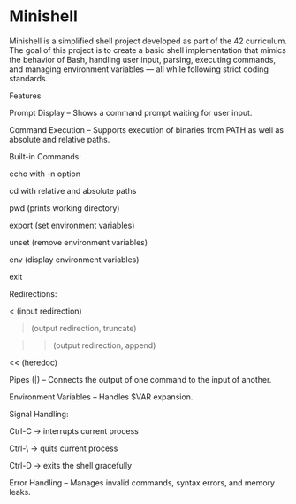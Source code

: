 # Minishell

Minishell is a simplified shell project developed as part of the 42 curriculum.
The goal of this project is to create a basic shell implementation that mimics the behavior of Bash, handling user input, parsing, executing commands, and managing environment variables — all while following strict coding standards.

Features

Prompt Display – Shows a command prompt waiting for user input.

Command Execution – Supports execution of binaries from PATH as well as absolute and relative paths.

Built-in Commands:

echo with -n option

cd with relative and absolute paths

pwd (prints working directory)

export (set environment variables)

unset (remove environment variables)

env (display environment variables)

exit

Redirections:

< (input redirection)

> (output redirection, truncate)

>> (output redirection, append)

<< (heredoc)

Pipes (|) – Connects the output of one command to the input of another.

Environment Variables – Handles $VAR expansion.

Signal Handling:

Ctrl-C → interrupts current process

Ctrl-\ → quits current process

Ctrl-D → exits the shell gracefully

Error Handling – Manages invalid commands, syntax errors, and memory leaks.
